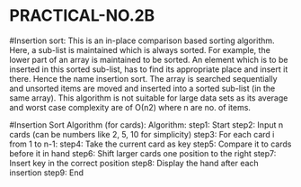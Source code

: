# PRACTICAL-NO.2B

#Insertion sort:
This is an in-place comparison based sorting algorithm. Here, a sub-list is maintained which is always sorted. For example, the lower part of an array is maintained to be sorted.
An element which is to be inserted in this sorted sub-list, has to find its appropriate place and insert it there. Hence the name insertion sort.
The array is searched sequentially and unsorted items are moved and inserted into a sorted sub-list (in the same array).
This algorithm is not suitable for large data sets as its average and worst case complexity are of Ο(n2) where n are no. of items.

#Insertion Sort Algorithm (for cards):
Algorithm:
step1: Start
step2: Input n cards (can be numbers like 2, 5, 10 for simplicity)
step3: For each card i from 1 to n-1:
step4: Take the current card as key
step5: Compare it to cards before it in hand
step6: Shift larger cards one position to the right
step7: Insert key in the correct position
step8: Display the hand after each insertion
step9: End
